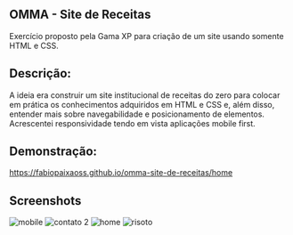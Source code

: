 ## OMMA - Site de Receitas

Exercício proposto pela Gama XP para criação de um site usando somente HTML e CSS.

## Descrição:
A ideia era construir um site institucional de receitas do zero para colocar em prática os conhecimentos adquiridos em HTML e CSS e, além disso, entender mais sobre navegabilidade e posicionamento de elementos. Acrescentei responsividade tendo em vista aplicações mobile first.

## Demonstração:
https://fabiopaixaoss.github.io/omma-site-de-receitas/home

## Screenshots

![mobile](https://github.com/fabiopaixaoss/omma-site-de-receitas/assets/116123270/db0c0231-7c91-4ba3-9bb8-9e5ce84e4780)
![contato 2](https://github.com/fabiopaixaoss/omma-site-de-receitas/assets/116123270/1e9cc0b5-4943-4cf6-bda6-5d7c2a87fbc1)
![home](https://github.com/fabiopaixaoss/omma-site-de-receitas/assets/116123270/a9494370-80ce-4450-b99b-f8ee37175d31)
![risoto](https://github.com/fabiopaixaoss/omma-site-de-receitas/assets/116123270/6ab4f40c-d294-4df9-9cca-c1685828f98b)

